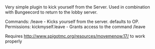 Very simple plugin to kick yourself from the Server.
Used in combination with Bungeecord to return to the lobby server.

Commands:
    /leave              -   Kicks yourself from the server. defaults to OP.
Permissions:
    kickmyself.leave    -   Grants access to the command /leave

Requires http://www.spigotmc.org/resources/movemenow.17/ to work properly
